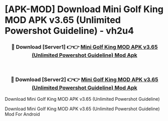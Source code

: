 # [APK-MOD] Download Mini Golf King MOD APK v3.65 (Unlimited Powershot Guideline) - vh2u4


<div align="center">
<h3>🔴 Download [Server1] 👉👉 <a href="https://apk-comot.site?title=Mini_Golf_King_MOD_APK_v3.65_(Unlimited_Powershot_Guideline)">Mini Golf King MOD APK v3.65 (Unlimited Powershot Guideline) Mod Apk</a></h3><br>
<h3>🔴 Download [Server2] 👉👉 <a href="https://apk-comot.site?title=Mini_Golf_King_MOD_APK_v3.65_(Unlimited_Powershot_Guideline)">Mini Golf King MOD APK v3.65 (Unlimited Powershot Guideline) Mod Apk</a></h3>
</div>



Download Mini Golf King MOD APK v3.65 (Unlimited Powershot Guideline) 

Download Mini Golf King MOD APK v3.65 (Unlimited Powershot Guideline) Mod For Android